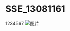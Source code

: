 # SSE_13081161

1234567
![图片](http://img2.xue163.com/image.zcool.com.cn/6/34/m_1295254045467.jpg"图片")